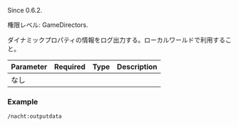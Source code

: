 Since 0.6.2.

権限レベル: GameDirectors.

ダイナミックプロパティの情報をログ出力する。ローカルワールドで利用すること。

| Parameter | Required | Type | Description |
| --------- | :------: | ---- | ----------- |
| なし      |

### Example

```
/nacht:outputdata
```
